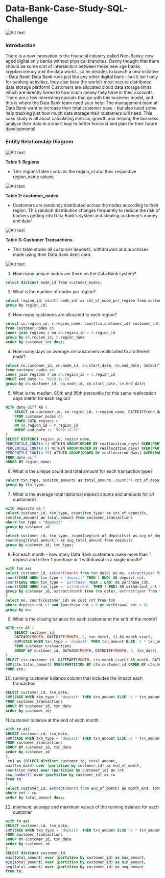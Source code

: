# Data-Bank-Case-Study-SQL-Challenge

![Alt text](https://8weeksqlchallenge.com/images/case-study-designs/4.png)

### Introduction
There is a new innovation in the financial industry called Neo-Banks: new aged digital only banks without physical branches. Danny thought that there should be some sort of intersection between these new age banks, cryptocurrency and the data world…so he decides to launch a new initiative - Data Bank! Data Bank runs just like any other digital bank - but it isn’t only for banking activities, they also have the world’s most secure distributed data storage platform! Customers are allocated cloud data storage limits which are directly linked to how much money they have in their accounts. There are a few interesting caveats that go with this business model, and this is where the Data Bank team need your help!
The management team at Data Bank want to increase their total customer base - but also need some help tracking just how much data storage their customers will need. This case study is all about calculating metrics, growth and helping the business analyse their data in a smart way to better forecast and plan for their future developments!

### **Entity Relationship Diagram**

![Alt text](https://8weeksqlchallenge.com/images/case-study-4-erd.png)

**Table 1: Regions**
- This regions table contains the region_id and their respective region_name values.

![Alt text](https://user-images.githubusercontent.com/81607668/130551759-28cb434f-5cae-4832-a35f-0e2ce14c8811.png)

**Table 2: customer_nodes**
- Customers are randomly distributed across the nodes according to their region. This random distribution changes frequently to reduce the risk of hackers getting into Data Bank’s system and stealing customer’s money and data!

![Alt text](https://user-images.githubusercontent.com/81607668/130551806-90a22446-4133-45b5-927c-b5dd918f1fa5.png)

**Table 3: Customer Transactions**

- This table stores all customer deposits, withdrawals and purchases made using their Data Bank debit card.

![Alt text](https://user-images.githubusercontent.com/81607668/130551879-2d6dfc1f-bb74-4ef0-aed6-42c831281760.png)


1. How many unique nodes are there on the Data Bank system?
```sql
select distinct node_id from customer_nodes;
```
2. What is the number of nodes per region?
```sql
select region_id, count( node_id) as cnt_of_node_per_region from customer_nodes
group by region_id;
```
3. How many customers are allocated to each region?
```sql
select cn.region_id, r.region_name, count(cn.customer_id) customer_cnt
from customer_nodes cn
inner join regions r on cn.region_id = r.region_id
group by cn.region_id, r.region_name
order by customer_cnt desc;
```
4. How many days on average are customers reallocated to a different node?
```sql
select cn.customer_id, cn.node_id, cn.start_date, cn.end_date, datediff(cn.end_date, cn.start_date ) dif
from customer_nodes cn
inner join regions r on cn.region_id = r.region_id
WHERE end_date != '9999-12-31'
group by cn.customer_id, cn.node_id, cn.start_date, cn.end_date;
```
5. What is the median, 80th and 95th percentile for this same reallocation days metric for each region?
```sql
WITH date_diff AS (
	SELECT cn.customer_id, cn.region_id, r.region_name, DATEDIFF(end_date, start_date) AS reallocation_days
	FROM customer_nodes cn
	INNER JOIN regions r
	ON cn.region_id = r.region_id
	WHERE end_date != '9999-12-31'
)
SELECT DISTINCT region_id, region_name,
PERCENTILE_CONT(0.5) WITHIN GROUP(ORDER BY reallocation_days) OVER(PARTITION BY region_name) AS median,
PERCENTILE_CONT(0.8) WITHIN GROUP(ORDER BY reallocation_days) OVER(PARTITION BY region_name) AS percentile_80,
PERCENTILE_CONT(0.95) WITHIN GROUP(ORDER BY reallocation_days) OVER(PARTITION BY region_name) AS percentile_95
FROM date_diff
ORDER BY region_name;
```
6. What is the unique count and total amount for each transaction type?
```sql
select txn_type, sum(txn_amount) as total_amount, count(*) cnt_of_deposits from customer_transactions
group by txn_type;
```
7. What is the average total historical deposit counts and amounts for all customers?
```sql
with deposits as (
select customer_id, txn_type, count(txn_type) as cnt_of_deposits,
sum(txn_amount) as total_amount from customer_transactions
where txn_type = "deposit"
group by customer_id
)
select customer_id, txn_type, round(avg(cnt_of_deposits)) as avg_of_deposits,
round(avg(total_amount)) as avg_total_amount from deposits
group by customer_id, txn_type;
```
8. For each month - how many Data Bank customers make more than 1 deposit and either 1 purchase or 1 withdrawal in a single month?
```sql
with txn as(
select customer_id, extract(month from txn_date) as mn, extract(year from txn_date) as yr,
count(CASE WHEN txn_type = 'deposit' THEN 1 END) AS deposit_cnt,
count(CASE WHEN txn_type = 'purchase' THEN 1 END) AS purchase_cnt,
count(CASE WHEN txn_type = 'withdrawal' THEN 1 END) AS withdrawal_cnt from customer_transactions
group by customer_id, extract(month from txn_date), extract(year from txn_date)
)
select mn, count(customer_id) as cust_cnt from txn 
where deposit_cnt >1 and (purchase_cnt > 0 or withdrawal_cnt > 0)
group by mn;
```
9. What is the closing balance for each customer at the end of the month?
```sql
WITH cte AS (
	SELECT customer_id,
	DATEADD(MONTH, DATEDIFF(MONTH, 0, txn_date), 0) AS month_start,
	SUM(CASE WHEN txn_type = 'deposit' THEN txn_amount ELSE -1 * txn_amount END) AS total_amount
	FROM customer_transactions
	GROUP BY customer_id, DATEADD(MONTH, DATEDIFF(MONTH, 0, txn_date), 0)
)
SELECT cte.customer_id, DATEPART(MONTH, cte.month_start) AS month, DATENAME(MONTH, cte.month_start) AS month_name,
SUM(cte.total_amount) OVER(PARTITION BY cte.customer_id ORDER BY cte.month_start) AS closing_balance
FROM cte;
```
10. running customer balance column that includes the impact each transaction
```sql
SELECT customer_id, txn_date,
SUM(CASE WHEN txn_type = 'deposit' THEN txn_amount ELSE -1 * txn_amount END) AS total_amount
FROM customer_transactions
GROUP BY customer_id, txn_date
order by customer_id;
```
11.customer balance at the end of each month
```sql
with tn as(
SELECT customer_id, txn_date,
SUM(CASE WHEN txn_type = 'deposit' THEN txn_amount ELSE -1 * txn_amount END) AS total_amount
FROM customer_transactions
GROUP BY customer_id, txn_date
order by customer_id
),
 tn1 as (SELECT distinct customer_id, total_amount,
max(txn_date) over (partition by customer_id) as end_of_month,
count(txn_date) over (partition by customer_id) as cnt,
row_number() over (partition by customer_id) as rw
from tn
)
select customer_id, extract(month from end_of_month) as month_end, total_amount from tn1
where cnt = rw
order by total_amount desc;
```
12. minimum, average and maximum values of the running balance for each customer
```sql
with tn as(
SELECT customer_id, txn_date,
SUM(CASE WHEN txn_type = 'deposit' THEN txn_amount ELSE -1 * txn_amount END) AS total_amount
FROM customer_transactions
GROUP BY customer_id, txn_date
order by customer_id
)
SELECT distinct customer_id, 
max(total_amount) over (partition by customer_id) as max_amount,
min(total_amount) over (partition by customer_id) as min_amount,
avg(total_amount) over (partition by customer_id) as avg_amount
from tn;
```
